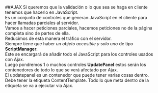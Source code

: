 ##AJAX
Si queremos que la validación o lo que sea se haga en cliente tenemos que hacerlo en JavaScript.  
Es un conjunto de controles que generan JavaScript en el cliente para hacer llamadas parciales al servidor.  
Vamos a hacer peticiones parciales, hacemos peticiones no de la página completa sino de partes de ella.  
Reducimos de esta manera el tráfico con el servidor.  
Siempre tiene que haber *un objeto accesible y solo uno* de tipo **ScriptManager**.  
Este se encargará de añadir todo el JavaScript para los controles usados con Ajax.  
Luego pondremos 1 o muchos controles **UpdatePanel** estos serán los contenedores de todo lo que se verá afectado por Ajax.  
El updatepanel es un contenedor que puede tener varias cosas dentro. Debe tener la etiqueta ContentTemplate. Todo lo que meta dentro de la etiqueta se va a ejecutar via Ajax.  
